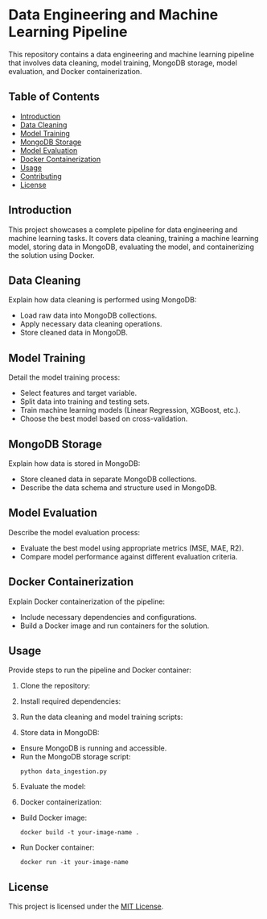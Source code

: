 # Data Engineering and Machine Learning Pipeline

This repository contains a data engineering and machine learning pipeline that involves data cleaning, model training, MongoDB storage, model evaluation, and Docker containerization.

## Table of Contents
- [Introduction](#introduction)
- [Data Cleaning](#data-cleaning)
- [Model Training](#model-training)
- [MongoDB Storage](#mongodb-storage)
- [Model Evaluation](#model-evaluation)
- [Docker Containerization](#docker-containerization)
- [Usage](#usage)
- [Contributing](#contributing)
- [License](#license)

## Introduction

This project showcases a complete pipeline for data engineering and machine learning tasks. It covers data cleaning, training a machine learning model, storing data in MongoDB, evaluating the model, and containerizing the solution using Docker.

## Data Cleaning

Explain how data cleaning is performed using MongoDB:
- Load raw data into MongoDB collections.
- Apply necessary data cleaning operations.
- Store cleaned data in MongoDB.

## Model Training

Detail the model training process:
- Select features and target variable.
- Split data into training and testing sets.
- Train machine learning models (Linear Regression, XGBoost, etc.).
- Choose the best model based on cross-validation.

## MongoDB Storage

Explain how data is stored in MongoDB:
- Store cleaned data in separate MongoDB collections.
- Describe the data schema and structure used in MongoDB.

## Model Evaluation

Describe the model evaluation process:
- Evaluate the best model using appropriate metrics (MSE, MAE, R2).
- Compare model performance against different evaluation criteria.

## Docker Containerization

Explain Docker containerization of the pipeline:
- Include necessary dependencies and configurations.
- Build a Docker image and run containers for the solution.

## Usage

Provide steps to run the pipeline and Docker container:
1. Clone the repository:

2. Install required dependencies:

3. Run the data cleaning and model training scripts:

4. Store data in MongoDB:
- Ensure MongoDB is running and accessible.
- Run the MongoDB storage script:
  ```
  python data_ingestion.py
  ```
5. Evaluate the model:

6. Docker containerization:
- Build Docker image:
  ```
  docker build -t your-image-name .
  ```
- Run Docker container:
  ```
  docker run -it your-image-name
  ```


## License

This project is licensed under the [MIT License](LICENSE).

